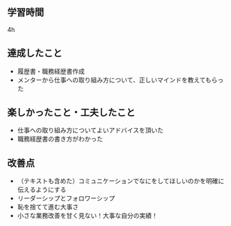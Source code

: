 ## 学習時間
4h
## 達成したこと
- 履歴書・職務経歴書作成
- メンターから仕事への取り組み方について、正しいマインドを教えてもらった
## 楽しかったこと・工夫したこと
- 仕事への取り組み方についてよいアドバイスを頂いた
- 職務経歴書の書き方がわかった
## 改善点
- （テキストも含めた）コミュニケーションでなにをしてほしいのかを明確に伝えるようにする
- リーダーシップとフォロワーシップ
- 恥を捨てて進む大事さ
- 小さな業務改善を甘く見ない！大事な自分の実績！
